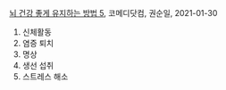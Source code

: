 



[뇌 건강 좋게 유지하는 방법 5](https://news.v.daum.net/v/20210130150606281), 코메디닷컴, 권순일, 2021-01-30

1. 신체활동
2. 염증 퇴치
3. 명상
4. 생선 섭취
5. 스트레스 해소
